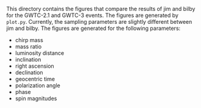 This directory contains the figures that compare the results of jim and bilby for the GWTC-2.1 and GWTC-3 events.
The figures are generated by `plot.py`.
Currently, the sampling parameters are slightly different between jim and bilby.
The figures are generated for the following parameters:
- chirp mass
- mass ratio
- luminosity distance
- inclination
- right ascension
- declination
- geocentric time
- polarization angle
- phase
- spin magnitudes
